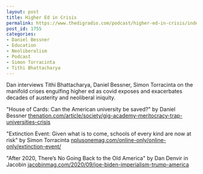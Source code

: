 ```yaml
---
layout: post
title: Higher Ed in Crisis
permalink: https://www.thedigradio.com/podcast/higher-ed-in-crisis/index.html
post_id: 1755
categories: 
- Daniel Bessner
- Education
- Neoliberalism
- Podcast
- Simon Torracinta
- Tithi Bhattacharya
---
```


Dan interviews Tithi Bhattacharya, Daniel Bessner, Simon Torracinta on the manifold crises engulfing higher ed as covid exposes and exacerbates decades of austerity and neoliberal iniquity.

"House of Cards: Can the American university be saved?" by Daniel Bessner 
[thenation.com/article/society/gig-academy-meritocracy-trap-universities-crisis](http://thenation.com/article/society/gig-academy-meritocracy-trap-universities-crisis)

"Extinction Event: Given what is to come, schools of every kind are now at risk" by Simon Torracinta 
[nplusonemag.com/online-only/online-only/extinction-event/](http://nplusonemag.com/online-only/online-only/extinction-event/)

"After 2020, There’s No Going Back to the Old America" by Dan Denvir in 
Jacobin 
[jacobinmag.com/2020/09/joe-biden-imperialism-trump-america](http://jacobinmag.com/2020/09/joe-biden-imperialism-trump-america)